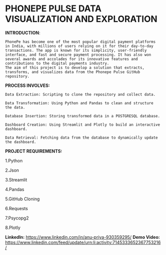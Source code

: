 # PHONEPE PULSE DATA VISUALIZATION AND EXPLORATION



**INTRODUCTION**:

    PhonePe has become one of the most popular digital payment platforms in India, with millions of users relying on it for their day-to-day transactions. The app is known for its simplicity, user-friendly interface, and fast and secure payment processing. It has also won several awards and accolades for its innovative features and contributions to the digital payments industry.
    The aim of this project is to develop a solution that extracts, transforms, and visualizes data from the Phonepe Pulse GitHub repository. 
    
**PROCESS INVOLVES:**

    Data Extraction: Scripting to clone the repository and collect data.

    Data Transformation: Using Python and Pandas to clean and structure the data.

    Database Insertion: Storing transformed data in a POSTGRESQL database.

    Dashboard Creation: Using Streamlit and Plotly to build an interactive dashboard.

    Data Retrieval: Fetching data from the database to dynamically update the dashboard.

**PROJECT REQUIREMENTS:**

1.Python

2.Json

3.Streamlit

4.Pandas

5.GitHub Cloning 

6.Requests

7.Psycopg2

8.Plotly


**LinkedIn:** https://www.linkedin.com/in/anu-priya-930359295/
**Demo Video:** https://www.linkedin.com/feed/update/urn:li:activity:7145333652367753216/

